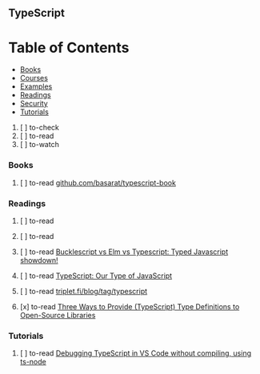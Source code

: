## TypeScript

# Table of Contents
<!-- MarkdownTOC depth=4 -->
  - [Books](#books)
  - [Courses](#courses)
  - [Examples](#examples)
  - [Readings](#readings)
  - [Security](#security)
  - [Tutorials](#tutorials)
<!-- /MarkdownTOC -->

  1. [ ] to-check []()
  1. [ ] to-read []()
  1. [ ] to-watch []()

### Books

  1. [ ] to-read [github.com/basarat/typescript-book](https://github.com/basarat/typescript-book)

### Readings

  1. [ ] to-read []()
  1. [ ] to-read []()
  1. [ ] to-read [Bucklescript vs Elm vs Typescript: Typed Javascript showdown!](https://adambard.com/blog/reason-vs-elm-vs-typescript)

  1. [ ] to-read [TypeScript: Our Type of JavaScript](https://www.linux.com/blog/learn/2017/7typescript-our-type-javascript)

  1. [ ] to-read [triplet.fi/blog/tag/typescript](https://www.triplet.fi/blog/tag/typescript/)
  1. [x] to-read [Three Ways to Provide (TypeScript) Type Definitions to Open-Source Libraries](https://www.triplet.fi/blog/three-ways-to-provide-typescript-type-definitions-to-3rd-party-libraries/)

### Tutorials

  1. [ ] to-read [Debugging TypeScript in VS Code without compiling, using ts-node](https://medium.com/@dupski/debug-typescript-in-vs-code-without-compiling-using-ts-node-9d1f4f9a94a)

